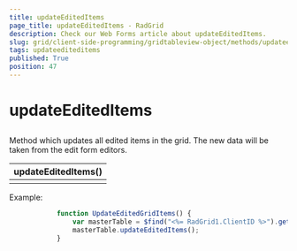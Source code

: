 ```yaml
---
title: updateEditedItems
page_title: updateEditedItems - RadGrid
description: Check our Web Forms article about updateEditedItems.
slug: grid/client-side-programming/gridtableview-object/methods/updateediteditems
tags: updateediteditems
published: True
position: 47
---
```


# updateEditedItems



## 

Method which updates all edited items in the grid. The new data will be taken from the edit form editors.


|  **updateEditedItems()**  |
| ------ |
||

Example:

````JavaScript
	        function UpdateEditedGridItems() {
	            var masterTable = $find("<%= RadGrid1.ClientID %>").get_masterTableView();
	            masterTable.updateEditedItems();
	        }
````


